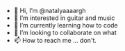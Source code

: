 - 👋 Hi, I’m @natalyaaaargh
- 👀 I’m interested in guitar and music
- 🌱 I’m currently learning how to code
- 💞️ I’m looking to collaborate on what
- 📫 How to reach me ... don't.
<!---
natalyaaaargh/natalyaaaargh is a ✨ special ✨ repository because its `README.md` (this file) appears on your GitHub profile.
You can click the Preview link to take a look at your changes.
--->
